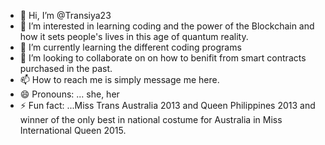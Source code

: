 - 👋 Hi, I’m @Transiya23
- 👀 I’m interested in learning coding and the power of the Blockchain and how it sets people's lives in this age of quantum reality.
- 🌱 I’m currently learning the different coding programs 
- 💞️ I’m looking to collaborate on on how to benifit from smart contracts purchased in the past.
- 📫 How to reach me is simply message me here.
- 😄 Pronouns: ... she, her 
- ⚡ Fun fact: ...Miss Trans Australia 2013 and Queen Philippines 2013 and winner of the only best in national costume for Australia in Miss International Queen 2015.

<!---
Transiya23/Transiya23 is a ✨ special ✨ repository because its `README.md` (this file) appears on your GitHub profile.
You can click the Preview link to take a look at your changes.
---
